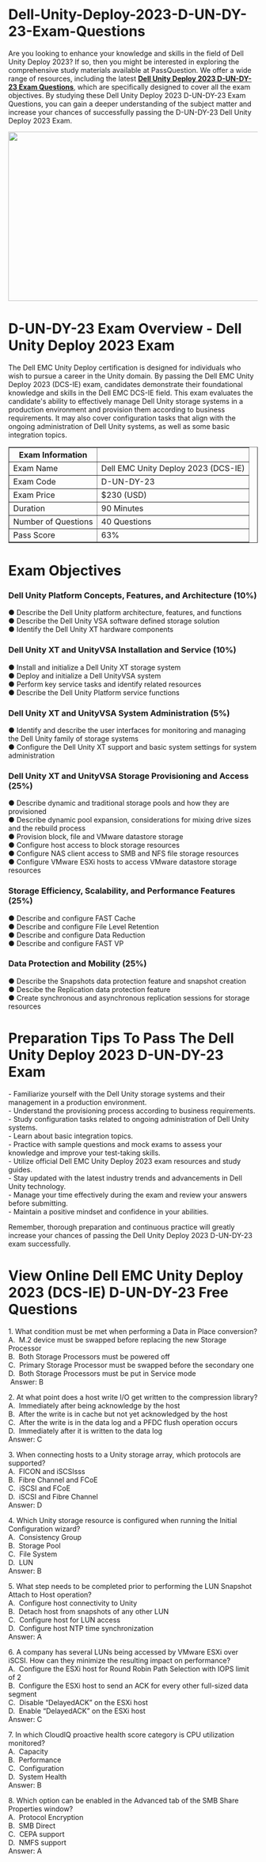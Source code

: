 # Dell-Unity-Deploy-2023-D-UN-DY-23-Exam-Questions
<p>Are you looking to enhance your knowledge and skills in the field of Dell Unity Deploy 2023? If so, then you might be interested in exploring the comprehensive study materials available at PassQuestion. We offer a wide range of resources, including the latest <strong><a href="https://www.passquestion.com/d-un-dy-23.html">Dell Unity Deploy 2023 D-UN-DY-23 Exam Questions</a></strong>, which are specifically designed to cover all the exam objectives. By studying these Dell Unity Deploy 2023 D-UN-DY-23 Exam Questions, you can gain a deeper understanding of the subject matter and increase your chances of successfully passing the D-UN-DY-23 Dell Unity Deploy 2023 Exam.</p>

<p><img alt="" src="https://www.passquestion.com/uploads/pqcom/images/20231019/133aed4e3ffa4a09c4e6aeb3a22112ed.png" style="height:342px; width:618px" /></p>

<h1>D-UN-DY-23 Exam Overview - Dell Unity Deploy 2023 Exam</h1>

<p>The Dell EMC Unity Deploy certification is designed for individuals who wish to pursue a career in the Unity domain. By passing the Dell EMC Unity Deploy 2023 (DCS-IE) exam, candidates demonstrate their foundational knowledge and skills in the Dell EMC DCS-IE field. This exam evaluates the candidate&#39;s ability to effectively manage Dell Unity storage systems in a production environment and provision them according to business requirements. It may also cover configuration tasks that align with the ongoing administration of Dell Unity systems, as well as some basic integration topics.<!-- notionvc: cbd82e06-b814-4716-9b4a-89faa1f5cb69 --></p>

<table border="1">
	<thead>
		<tr>
			<th>Exam Information</th>
			<th>&nbsp;</th>
		</tr>
	</thead>
	<tbody>
		<tr>
			<td>Exam Name</td>
			<td>Dell EMC Unity Deploy 2023 (DCS-IE)</td>
		</tr>
		<tr>
			<td>Exam Code</td>
			<td>D-UN-DY-23</td>
		</tr>
		<tr>
			<td>Exam Price</td>
			<td>$230 (USD)</td>
		</tr>
		<tr>
			<td>Duration</td>
			<td>90 Minutes</td>
		</tr>
		<tr>
			<td>Number of Questions</td>
			<td>40 Questions</td>
		</tr>
		<tr>
			<td>Pass Score</td>
			<td>63%</td>
		</tr>
	</tbody>
</table>

<h1>Exam Objectives</h1>

<h3>Dell Unity Platform Concepts, Features, and Architecture (10%)</h3>

<p>● Describe the Dell Unity platform architecture, features, and functions<br />
● Describe the Dell Unity VSA software defined storage solution<br />
● Identify the Dell Unity XT hardware components</p>

<h3>Dell Unity XT and UnityVSA Installation and Service (10%)</h3>

<p>● Install and initialize a Dell Unity XT storage system<br />
● Deploy and initialize a Dell UnityVSA system<br />
● Perform key service tasks and identify related resources<br />
● Describe the Dell Unity Platform service functions</p>

<h3>Dell Unity XT and UnityVSA System Administration (5%)</h3>

<p>● Identify and describe the user interfaces for monitoring and managing the Dell Unity family of storage systems<br />
● Configure the Dell Unity XT support and basic system settings for system administration</p>

<h3>Dell Unity XT and UnityVSA Storage Provisioning and Access (25%)</h3>

<p>● Describe dynamic and traditional storage pools and how they are provisioned<br />
● Describe dynamic pool expansion, considerations for mixing drive sizes and the rebuild process<br />
● Provision block, file and VMware datastore storage<br />
● Configure host access to block storage resources<br />
● Configure NAS client access to SMB and NFS file storage resources<br />
● Configure VMware ESXi hosts to access VMware datastore storage resources</p>

<h3>Storage Efficiency, Scalability, and Performance Features (25%)</h3>

<p>● Describe and configure FAST Cache<br />
● Describe and configure File Level Retention<br />
● Describe and configure Data Reduction<br />
● Describe and configure FAST VP</p>

<h3>Data Protection and Mobility (25%)</h3>

<p>● Describe the Snapshots data protection feature and snapshot creation<br />
● Descibe the Replication data protection feature<br />
● Create synchronous and asynchronous replication sessions for storage resources</p>

<h1>Preparation Tips To Pass The Dell Unity Deploy 2023 D-UN-DY-23 Exam</h1>

<p>- Familiarize yourself with the Dell Unity storage systems and their management in a production environment.<br />
- Understand the provisioning process according to business requirements.<br />
- Study configuration tasks related to ongoing administration of Dell Unity systems.<br />
- Learn about basic integration topics.<br />
- Practice with sample questions and mock exams to assess your knowledge and improve your test-taking skills.<br />
- Utilize official Dell EMC Unity Deploy 2023 exam resources and study guides.<br />
- Stay updated with the latest industry trends and advancements in Dell Unity technology.<br />
- Manage your time effectively during the exam and review your answers before submitting.<br />
- Maintain a positive mindset and confidence in your abilities.</p>

<p>Remember, thorough preparation and continuous practice will greatly increase your chances of passing the Dell Unity Deploy 2023 D-UN-DY-23 exam successfully.</p>

<h1>View Online Dell EMC Unity Deploy 2023 (DCS-IE) D-UN-DY-23 Free Questions</h1>

<p>1. What condition must be met when performing a Data in Place conversion?<br />
A. &nbsp;M.2 device must be swapped before replacing the new Storage Processor<br />
B. &nbsp;Both Storage Processors must be powered off<br />
C. &nbsp;Primary Storage Processor must be swapped before the secondary one<br />
D. &nbsp;Both Storage Processors must be put in Service mode<br />
&nbsp;Answer: B</p>

<p>2. At what point does a host write I/O get written to the compression library?<br />
A. &nbsp;Immediately after being acknowledge by the host<br />
B. &nbsp;After the write is in cache but not yet acknowledged by the host<br />
C. &nbsp;After the write is in the data log and a PFDC flush operation occurs<br />
D. &nbsp;Immediately after it is written to the data log<br />
Answer: C</p>

<p>3. When connecting hosts to a Unity storage array, which protocols are supported?<br />
A. &nbsp;FICON and iSCSIsss<br />
B. &nbsp;Fibre Channel and FCoE<br />
C. &nbsp;iSCSI and FCoE<br />
D. &nbsp;iSCSI and Fibre Channel<br />
Answer: D</p>

<p>4. Which Unity storage resource is configured when running the Initial Configuration wizard?<br />
A. &nbsp;Consistency Group<br />
B. &nbsp;Storage Pool<br />
C. &nbsp;File System<br />
D. &nbsp;LUN<br />
Answer: B</p>

<p>5. What step needs to be completed prior to performing the LUN Snapshot Attach to Host operation?<br />
A. &nbsp;Configure host connectivity to Unity<br />
B. &nbsp;Detach host from snapshots of any other LUN<br />
C. &nbsp;Configure host for LUN access<br />
D. &nbsp;Configure host NTP time synchronization<br />
Answer: A</p>

<p>6. A company has several LUNs being accessed by VMware ESXi over iSCSI. How can they minimize the resulting impact on performance?<br />
A. &nbsp;Configure the ESXi host for Round Robin Path Selection with IOPS limit of 2<br />
B. &nbsp;Configure the ESXi host to send an ACK for every other full-sized data segment<br />
C. &nbsp;Disable &ldquo;DelayedACK&rdquo; on the ESXi host<br />
D. &nbsp;Enable &ldquo;DelayedACK&rdquo; on the ESXi host<br />
Answer: C</p>

<p>7. In which CloudIQ proactive health score category is CPU utilization monitored?<br />
A. &nbsp;Capacity<br />
B. &nbsp;Performance<br />
C. &nbsp;Configuration<br />
D. &nbsp;System Health<br />
Answer: B</p>

<p>8. Which option can be enabled in the Advanced tab of the SMB Share Properties window?<br />
A. &nbsp;Protocol Encryption<br />
B. &nbsp;SMB Direct<br />
C. &nbsp;CEPA support<br />
D. &nbsp;NMFS support<br />
Answer: A</p>
